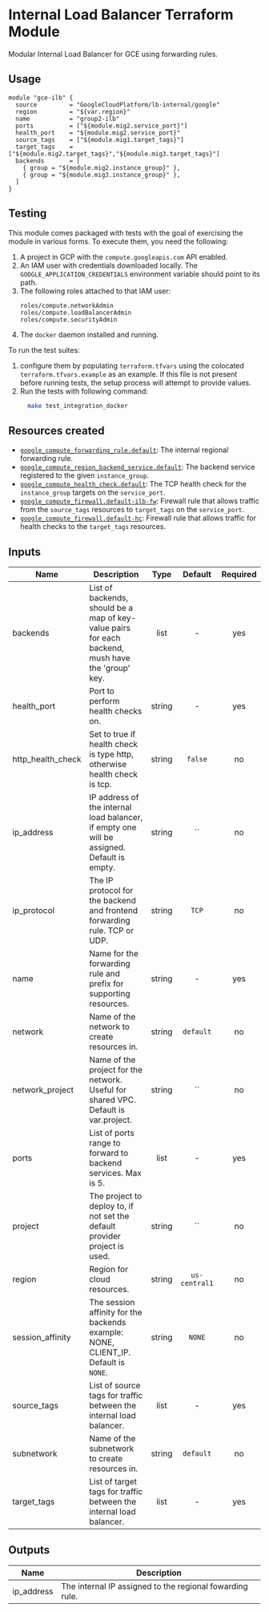 # Internal Load Balancer Terraform Module

Modular Internal Load Balancer for GCE using forwarding rules.

## Usage

```hcl
module "gce-ilb" {
  source         = "GoogleCloudPlatform/lb-internal/google"
  region         = "${var.region}"
  name           = "group2-ilb"
  ports          = ["${module.mig2.service_port}"]
  health_port    = "${module.mig2.service_port}"
  source_tags    = ["${module.mig1.target_tags}"]
  target_tags    = ["${module.mig2.target_tags}","${module.mig3.target_tags}"]
  backends       = [
    { group = "${module.mig2.instance_group}" },
    { group = "${module.mig3.instance_group}" },
  ]
}
```

## Testing

This module comes packaged with tests with the goal of exercising the module in
various forms. To execute them, you need the following:

1. A project in GCP with the `compute.googleapis.com` API enabled.
2. An IAM user with credentials downloaded locally. The
  `GOOGLE_APPLICATION_CREDENTIALS` environment variable should point to its
  path.
3. The following roles attached to that IAM user:
    ```text
    roles/compute.networkAdmin
    roles/compute.loadBalancerAdmin
    roles/compute.securityAdmin
    ```
4. The `docker` daemon installed and running.

To run the test suites:

1. configure them by populating `terraform.tfvars` using the colocated
  `terraform.tfvars.example` as an example. If this file is not present before
  running tests, the setup process will attempt to provide values.
2. Run the tests with following command:
    ```bash
      make test_integration_docker
    ```

## Resources created

- [`google_compute_forwarding_rule.default`](https://www.terraform.io/docs/providers/google/r/compute_forwarding_rule.html):
  The internal regional forwarding rule.
- [`google_compute_region_backend_service.default`](https://www.terraform.io/docs/providers/google/r/compute_region_backend_service.html):
  The backend service registered to the given `instance_group`.
- [`google_compute_health_check.default`](https://www.terraform.io/docs/providers/google/r/compute_health_check.html):
  The TCP health check for the `instance_group` targets on the `service_port`.
- [`google_compute_firewall.default-ilb-fw`](https://www.terraform.io/docs/providers/google/r/compute_firewall.html):
  Firewall rule that allows traffic from the `source_tags` resources to `target_tags` on the `service_port`.
- [`google_compute_firewall.default-hc`](https://www.terraform.io/docs/providers/google/r/compute_firewall.html):
  Firewall rule that allows traffic for health checks to the `target_tags` resources.

[^]: (autogen_docs_start)


## Inputs

| Name | Description | Type | Default | Required |
|------|-------------|:----:|:-----:|:-----:|
| backends | List of backends, should be a map of key-value pairs for each backend, mush have the 'group' key. | list | - | yes |
| health_port | Port to perform health checks on. | string | - | yes |
| http_health_check | Set to true if health check is type http, otherwise health check is tcp. | string | `false` | no |
| ip_address | IP address of the internal load balancer, if empty one will be assigned. Default is empty. | string | `` | no |
| ip_protocol | The IP protocol for the backend and frontend forwarding rule. TCP or UDP. | string | `TCP` | no |
| name | Name for the forwarding rule and prefix for supporting resources. | string | - | yes |
| network | Name of the network to create resources in. | string | `default` | no |
| network_project | Name of the project for the network. Useful for shared VPC. Default is var.project. | string | `` | no |
| ports | List of ports range to forward to backend services. Max is 5. | list | - | yes |
| project | The project to deploy to, if not set the default provider project is used. | string | `` | no |
| region | Region for cloud resources. | string | `us-central1` | no |
| session_affinity | The session affinity for the backends example: NONE, CLIENT_IP. Default is `NONE`. | string | `NONE` | no |
| source_tags | List of source tags for traffic between the internal load balancer. | list | - | yes |
| subnetwork | Name of the subnetwork to create resources in. | string | `default` | no |
| target_tags | List of target tags for traffic between the internal load balancer. | list | - | yes |

## Outputs

| Name | Description |
|------|-------------|
| ip_address | The internal IP assigned to the regional fowarding rule. |

[^]: (autogen_docs_end)